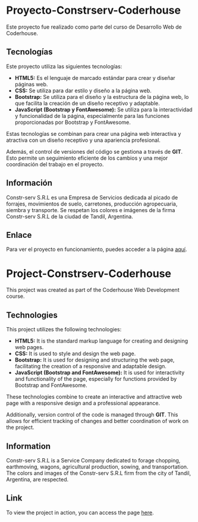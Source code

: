 # Proyecto-Constrserv-Coderhouse

Este proyecto fue realizado como parte del curso de Desarrollo Web de Coderhouse.

## Tecnologías

Este proyecto utiliza las siguientes tecnologías:

- **HTML5:** Es el lenguaje de marcado estándar para crear y diseñar páginas web.
- **CSS:** Se utiliza para dar estilo y diseño a la página web.
- **Bootstrap:** Se utiliza para el diseño y la estructura de la página web, lo que facilita la creación de un diseño receptivo y adaptable.
- **JavaScript (Bootstrap y FontAwesome):** Se utiliza para la interactividad y funcionalidad de la página, especialmente para las funciones proporcionadas por Bootstrap y FontAwesome.

Estas tecnologías se combinan para crear una página web interactiva y atractiva con un diseño receptivo y una apariencia profesional.

Además, el control de versiones del código se gestiona a través de **GIT**. Esto permite un seguimiento eficiente de los cambios y una mejor coordinación del trabajo en el proyecto.

## Información

Constr-serv S.R.L es una Empresa de Servicios dedicada al picado de forrajes, movimientos de suelo, carretones, producción agropecuaria, siembra y transporte. Se respetan los colores e imágenes de la firma Constr-serv S.R.L de la ciudad de Tandil, Argentina.

## Enlace

Para ver el proyecto en funcionamiento, puedes acceder a la página [aquí](https://soycristianph.github.io/web-constrserv/).


# Project-Constrserv-Coderhouse

This project was created as part of the Coderhouse Web Development course.

## Technologies

This project utilizes the following technologies:

- **HTML5:** It is the standard markup language for creating and designing web pages.
- **CSS:** It is used to style and design the web page.
- **Bootstrap:** It is used for designing and structuring the web page, facilitating the creation of a responsive and adaptable design.
- **JavaScript (Bootstrap and FontAwesome):** It is used for interactivity and functionality of the page, especially for functions provided by Bootstrap and FontAwesome.

These technologies combine to create an interactive and attractive web page with a responsive design and a professional appearance.

Additionally, version control of the code is managed through **GIT**. This allows for efficient tracking of changes and better coordination of work on the project.

## Information

Constr-serv S.R.L is a Service Company dedicated to forage chopping, earthmoving, wagons, agricultural production, sowing, and transportation. The colors and images of the Constr-serv S.R.L firm from the city of Tandil, Argentina, are respected.

## Link

To view the project in action, you can access the page [here](https://soycristianph.github.io/web-constrserv/).


